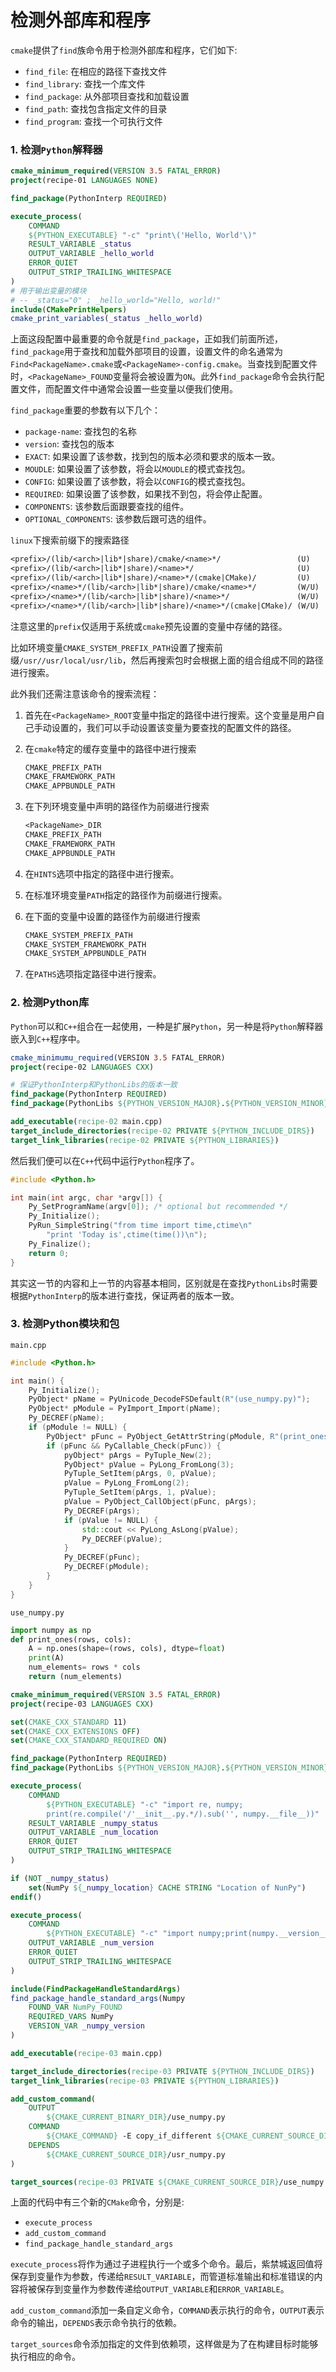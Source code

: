# 检测外部库和程序

`cmake`提供了`find`族命令用于检测外部库和程序，它们如下:

+ `find_file`: 在相应的路径下查找文件
+ `find_library`: 查找一个库文件
+ `find_package`: 从外部项目查找和加载设置
+ `find_path`: 查找包含指定文件的目录
+ `find_program`: 查找一个可执行文件

### 1. 检测`Python`解释器

```cmake
cmake_minimum_required(VERSION 3.5 FATAL_ERROR)
project(recipe-01 LANGUAGES NONE)

find_package(PythonInterp REQUIRED)

execute_process(
	COMMAND
	${PYTHON_EXECUTABLE} "-c" "print\('Hello, World'\)"
	RESULT_VARIABLE _status
	OUTPUT_VARIABLE _hello_world
	ERROR_QUIET
	OUTPUT_STRIP_TRAILING_WHITESPACE
)
# 用于输出变量的模块
# -- _status="0" ; _hello_world="Hello, world!"
include(CMakePrintHelpers)
cmake_print_variables(_status _hello_world)
```

上面这段配置中最重要的命令就是`find_package`，正如我们前面所述，`find_package`用于查找和加载外部项目的设置，设置文件的命名通常为`Find<PackageName>.cmake`或`<PackageName>-config.cmake`。当查找到配置文件时，`<PackageName>_FOUND`变量将会被设置为`ON`。此外`find_package`命令会执行配置文件，而配置文件中通常会设置一些变量以便我们使用。

`find_package`重要的参数有以下几个：

+ `package-name`: 查找包的名称
+ `version`: 查找包的版本
+ `EXACT`: 如果设置了该参数，找到包的版本必须和要求的版本一致。
+ `MOUDLE`: 如果设置了该参数，将会以`MOUDLE`的模式查找包。
+ `CONFIG`: 如果设置了该参数，将会以`CONFIG`的模式查找包。
+ `REQUIRED`: 如果设置了该参数，如果找不到包，将会停止配置。
+ `COMPONENTS`: 该参数后面跟要查找的组件。
+ `OPTIONAL_COMPONENTS`: 该参数后跟可选的组件。

`linux`下搜索前缀下的搜索路径

```txt
<prefix>/(lib/<arch>|lib*|share)/cmake/<name>*/                 (U)
<prefix>/(lib/<arch>|lib*|share)/<name>*/                       (U)
<prefix>/(lib/<arch>|lib*|share)/<name>*/(cmake|CMake)/         (U)
<prefix>/<name>*/(lib/<arch>|lib*|share)/cmake/<name>*/         (W/U)
<prefix>/<name>*/(lib/<arch>|lib*|share)/<name>*/               (W/U)
<prefix>/<name>*/(lib/<arch>|lib*|share)/<name>*/(cmake|CMake)/ (W/U)
```

注意这里的`prefix`仅适用于系统或`cmake`预先设置的变量中存储的路径。

比如环境变量`CMAKE_SYSTEM_PREFIX_PATH`设置了搜索前缀`/usr//usr/local/usr/lib`，然后再搜索包时会根据上面的组合组成不同的路径进行搜索。

此外我们还需注意该命令的搜索流程：

1. 首先在`<PackageName>_ROOT`变量中指定的路径中进行搜索。这个变量是用户自己手动设置的，我们可以手动设置该变量为要查找的配置文件的路径。

2. 在`cmake`特定的缓存变量中的路径中进行搜索

   ```txt
   CMAKE_PREFIX_PATH
   CMAKE_FRAMEWORK_PATH
   CMAKE_APPBUNDLE_PATH
   ```

3. 在下列环境变量中声明的路径作为前缀进行搜索

   ```txt
   <PackageName>_DIR
   CMAKE_PREFIX_PATH
   CMAKE_FRAMEWORK_PATH
   CMAKE_APPBUNDLE_PATH
   ```

4. 在`HINTS`选项中指定的路径中进行搜索。

5. 在标准环境变量`PATH`指定的路径作为前缀进行搜索。

6. 在下面的变量中设置的路径作为前缀进行搜索

   ```txt
   CMAKE_SYSTEM_PREFIX_PATH
   CMAKE_SYSTEM_FRAMEWORK_PATH
   CMAKE_SYSTEM_APPBUNDLE_PATH
   ```

7. 在`PATHS`选项指定路径中进行搜索。

### 2. 检测Python库

`Python`可以和`C++`组合在一起使用，一种是扩展`Python`，另一种是将`Python`解释器嵌入到`C++`程序中。

```cmake
cmake_minimumu_required(VERSION 3.5 FATAL_ERROR)
project(recipe-02 LANGUAGES CXX)

# 保证PythonInterp和PythonLibs的版本一致
find_package(PythonInterp REQUIRED)
find_package(PythonLibs ${PYTHON_VERSION_MAJOR}.${PYTHON_VERSION_MINOR} EXACT REQUIRED)

add_executable(recipe-02 main.cpp)
target_include_directories(recipe-02 PRIVATE ${PYTHON_INCLUDE_DIRS})
target_link_libraries(recipe-02 PRIVATE ${PYTHON_LIBRARIES})
```

然后我们便可以在`C++`代码中运行`Python`程序了。

```c++
#include <Python.h>

int main(int argc, char *argv[]) {
	Py_SetProgramName(argv[0]); /* optional but recommended */
	Py_Initialize();
	PyRun_SimpleString("from time import time,ctime\n"
		"print 'Today is',ctime(time())\n");
	Py_Finalize();
	return 0;
}
```

其实这一节的内容和上一节的内容基本相同，区别就是在查找`PythonLibs`时需要根据`PythonInterp`的版本进行查找，保证两者的版本一致。

### 3. 检测Python模块和包

`main.cpp`

```c++
#include <Python.h>

int main() {
    Py_Initialize();
    PyObject* pName = PyUnicode_DecodeFSDefault(R"(use_numpy.py)");
    PyObject* pModule = PyImport_Import(pName);
    Py_DECREF(pName);
    if (pModule != NULL) {
        PyObject* pFunc = PyObject_GetAttrString(pModule, R"(print_ones)");
        if (pFunc && PyCallable_Check(pFunc)) {
            pyObject* pArgs = PyTuple_New(2);
            PyObject* pValue = PyLong_FromLong(3);
            PyTuple_SetItem(pArgs, 0, pValue);
            pValue = PyLong_FromLong(2);
            PyTuple_SetItem(pArgs, 1, pValue);
            pValue = PyObject_CallObject(pFunc, pArgs);
            Py_DECREF(pArgs);
            if (pValue != NULL) {
                std::cout << PyLong_AsLong(pValue);
                Py_DECREF(pValue);
            }
            Py_DECREF(pFunc);
            Py_DECREF(pModule);
        }
    }
}
```

`use_numpy.py`

```python
import numpy as np
def print_ones(rows, cols):
    A = np.ones(shape=(rows, cols), dtype=float)
    print(A)
    num_elements= rows * cols
    return (num_elements)
```

```cmake
cmake_minimum_required(VERSION 3.5 FATAL_ERROR)
project(recipe-03 LANGUAGES CXX)

set(CMAKE_CXX_STANDARD 11)
set(CMAKE_CXX_EXTENSIONS OFF)
set(CMAKE_CXX_STANDARD_REQUIRED ON)

find_package(PythonInterp REQUIRED)
find_package(PythonLibs ${PYTHON_VERSION_MAJOR}.${PYTHON_VERSION_MINOR} EXACT REQUIRED)

execute_process(
	COMMAND
		${PYTHON_EXECUTABLE} "-c" "import re, numpy;
		print(re.compile('/'__init__.py.*/).sub('', numpy.__file__))"
	RESULT_VARIABLE _numpy_status
	OUTPUT_VARIABLE _num_location
	ERROR_QUIET
	OUTPUT_STRIP_TRAILING_WHITESPACE
)

if (NOT _numpy_status)
	set(NumPy ${_numpy_location} CACHE STRING "Location of NunPy")
endif()

execute_process(
	COMMAND
		${PYTHON_EXECUTABLE} "-c" "import numpy;print(numpy.__version__)"
	OUTPUT_VARIABLE _num_version
	ERROR_QUIET
	OUTPUT_STRIP_TRAILING_WHITESPACE
)

include(FindPackageHandleStandardArgs)
find_package_handle_standard_args(Numpy
	FOUND_VAR NumPy_FOUND
	REQUIRED_VARS NumPy
	VERSION_VAR _numpy_version
)

add_executable(recipe-03 main.cpp)

target_include_directories(recipe-03 PRIVATE ${PYTHON_INCLUDE_DIRS})
target_link_libraries(recipe-03 PRIVATE ${PYTHON_LIBRARIES})

add_custom_command(
	OUTPUT
		${CMAKE_CURRENT_BINARY_DIR}/use_numpy.py
	COMMAND
		${CMAKE_COMMAND} -E copy_if_different ${CMAKE_CURRENT_SOURCE_DIR}/use_numpy.py ${CMAKE_CURRENT_BINARY_DIR}/use_numpy.py
	DEPENDS
		${CMAKE_CURRENT_SOURCE_DIR}/usr_numpy.py
)

target_sources(recipe-03 PRIVATE ${CMAKE_CURRENT_SOURCE_DIR}/use_numpy.py)
```

上面的代码中有三个新的`CMake`命令，分别是:

+ `execute_process`
+ `add_custom_command`
+ `find_package_handle_standard_args`

`execute_process`将作为通过子进程执行一个或多个命令。最后，紫禁城返回值将保存到变量作为参数，传递给`RESULT_VARIABLE`，而管道标准输出和标准错误的内容将被保存到变量作为参数传递给`OUTPUT_VARIABLE`和`ERROR_VARIABLE`。

`add_custom_command`添加一条自定义命令，`COMMAND`表示执行的命令，`OUTPUT`表示命令的输出，`DEPENDS`表示命令执行的依赖。

`target_sources`命令添加指定的文件到依赖项，这样做是为了在构建目标时能够执行相应的命令。